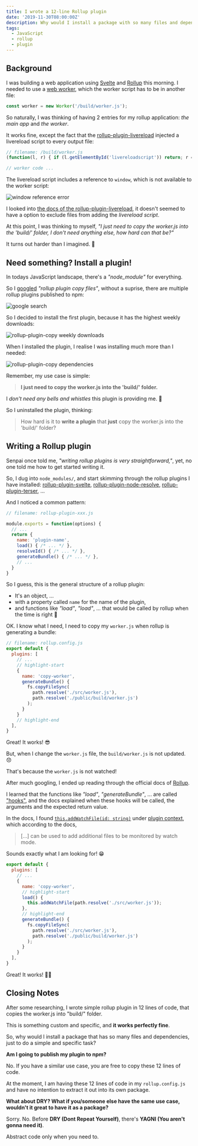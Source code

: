 ```yaml
---
title: I wrote a 12-line Rollup plugin
date: '2019-11-30T08:00:00Z'
description: Why would I install a package with so many files and dependencies, just to do a something simple that can be done in 12 lines of code?
tags: 
  - JavaScript
  - rollup
  - plugin
---
```


## Background

I was building a web application using [Svelte](http://svelte.dev/) and [Rollup](https://rollupjs.org/guide/en/) this morning. I needed to use a [web worker](https://developer.mozilla.org/en-US/docs/Web/API/Web_Workers_API/Using_web_workers), which the worker script has to be in another file:

```js
const worker = new Worker('/build/worker.js');
```

So naturally, I was thinking of having 2 entries for my rollup application: _the main app_ and _the worker_.

It works fine, except the fact that the [rollup-plugin-livereload](https://www.npmjs.com/package/rollup-plugin-livereload) injected a livereload script to every output file:

```js
// filename: /build/worker.js
(function(l, r) { if (l.getElementById('livereloadscript')) return; r = l.createElement('script'); r.async = 1; r.src = '//' + (window.location.host || 'localhost').split(':')[0] + ':35729/livereload.js?snipver=1'; r.id = 'livereloadscript'; l.head.appendChild(r) })(window.document);

// worker code ...
```

The livereload script includes a reference to `window`, which is not available to the worker script:

![window reference error](./images/window-reference-error.png 'window is not defined')

I looked into [the docs of the rollup-plugin-livereload](https://www.npmjs.com/package/rollup-plugin-livereload), it doesn't seemed to have a option to exclude files from adding the _livereload script_.

At this point, I was thinking to myself, _"I just need to copy the worker.js into the 'build/' folder, I don't need anything else, how hard can that be?"_

It turns out harder than I imagined. 🤮

## Need something? Install a plugin!

In todays JavaScript landscape, there's a *"node_module"* for everything.

So I [googled](https://www.google.com/search?q=rollup+plugin+copy+files) _"rollup plugin copy files"_, without a suprise, there are multiple rollup plugins published to npm:

![google search](./images/google-search.png 'Google result for "rollup plugin copy files"')

So I decided to install the first plugin, because it has the highest weekly downloads:

![rollup-plugin-copy weekly downloads](./images/rollup-plugin-copy-usage.png "17K weekly downloads")

When I installed the plugin, I realise I was installing much more than I needed:

![rollup-plugin-copy dependencies](./images/dependencies.png)

Remember, my use case is simple:

> **I just need to copy the worker.js into the 'build/' folder.**

I _don't need any bells and whistles_ this plugin is providing me. 🙈

So I uninstalled the plugin, thinking:

> How hard is it to **write a plugin** that **just** copy the worker.js into the 'build/' folder?

## Writing a Rollup plugin

Senpai once told me, _"writing rollup plugins is very straightforward,"_, yet, no one told me how to get started writing it.

So, I dug into `node_modules/`, and start skimming through the rollup plugins I have installed: [rollup-plugin-svelte](https://github.com/sveltejs/rollup-plugin-svelte), [rollup-plugin-node-resolve](https://github.com/rollup/rollup-plugin-node-resolve), [rollup-plugin-terser](https://github.com/TrySound/rollup-plugin-terser), ...

And I noticed a common pattern:

```js
// filename: rollup-plugin-xxx.js

module.exports = function(options) {
  // ...
  return {
    name: 'plugin-name',
    load() { /* ... */ },
    resolveId() { /* ... */ },
    generateBundle() { /* ... */ },
    // ...
  }
}
```

So I guess, this is the general structure of a rollup plugin:
- It's an object, ...
- with a property called `name` for the name of the plugin,
- and functions like _"load"_, _"load"_, ... that would be called by rollup when the time is right 🤔

OK. I know what I need, I need to copy my `worker.js` when rollup is generating a bundle:

```js
// filename: rollup.config.js
export default {
  plugins: [
    // ...
    // highlight-start
    {
      name: 'copy-worker',
      generateBundle() {
        fs.copyFileSync(
          path.resolve('./src/worker.js'),
          path.resolve('./public/build/worker.js')
        );
      }
    }
    // highlight-end
  ],
}
```

Great! It works! 😎

But, when I change the `worker.js` file, the `build/worker.js` is not updated. 😞

That's because the `worker.js` is not watched!

After much googling, I ended up reading through the official docs of [Rollup](https://rollupjs.org/guide/en/#plugin-development).

I learned that the functions like _"load"_, _"generateBundle"_, ... are called ["hooks"](https://rollupjs.org/guide/en/#hooks), and the docs explained when these hooks will be called, the arguments and the expected return value.

In the docs, I found [`this.addWatchFile(id: string)`](https://rollupjs.org/guide/en/#thisaddwatchfileid-string--void) under [plugin context](https://rollupjs.org/guide/en/#plugin-context), which according to the docs,

> [...] can be used to add additional files to be monitored by watch mode.

Sounds exactly what I am looking for! 😁

```js
export default {
  plugins: [
    // ...
    {
      name: 'copy-worker',
      // highlight-start
      load() {
        this.addWatchFile(path.resolve('./src/worker.js'));
      },
      // highlight-end
      generateBundle() {
        fs.copyFileSync(
          path.resolve('./src/worker.js'),
          path.resolve('./public/build/worker.js')
        );
      }
    }
  ],
}
```

Great! It works! 🎉🎉

## Closing Notes

After some researching, I wrote simple rollup plugin in 12 lines of code, that copies the worker.js into "build/" folder.

This is something custom and specific, and **it works perfectly fine**.

So, why would I install a package that has so many files and dependencies, just to do a simple and specific task?

**Am I going to publish my plugin to npm?**

No. If you have a similar use case, you are free to copy these 12 lines of code.

At the moment, I am having these 12 lines of code in my `rollup.config.js` and have no intention to extract it out into its own package.

**What about DRY? What if you/someone else have the same use case, wouldn't it great to have it as a package?**

Sorry. No. Before **DRY (Dont Repeat Yourself)**, there's **YAGNI (You aren't gonna need it)**.

Abstract code only when you need to.